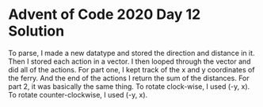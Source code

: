 # Advent of Code 2020 Day 12 Solution
To parse, I made a new datatype and stored the direction and distance in it. Then I stored each action in a vector. I then looped through the vector and did all of the actions. For part one, I kept track of the x and y coordinates of the ferry. And the end of the actions I return the sum of the distances. For part 2, it was basically the same thing. To rotate clock-wise, I used (-y, x). To rotate counter-clockwise, I used (-y, x).  